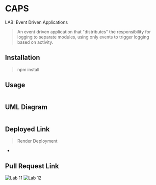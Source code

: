 # CAPS

LAB: Event Driven Applications

> An event driven application that "distributes" the responsibility for logging to separate modules, using only events to trigger logging based on activity.

## Installation

> npm install

## Usage

```text

```

## UML Diagram

![]()

## Deployed Link

> Render Deployment

* []()

## Pull Request Link

 ![Lab 11](https://github.com/ctojot/caps/pull/2)
 ![Lab 12]()
